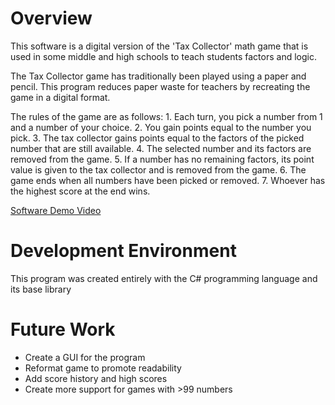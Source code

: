 # Overview

This software is a digital version of the 'Tax Collector' math game that is used in some middle and high schools to teach students factors and logic. 

The Tax Collector game has traditionally been played using a paper and pencil. This program reduces paper waste for teachers by recreating the game in a digital format. 

The rules of the game are as follows:
    1. Each turn, you pick a number from 1 and a number of your choice.
    2. You gain points equal to the number you pick.
    3. The tax collector gains points equal to the factors of the picked number that are still available.
    4. The selected number and its factors are removed from the game.
    5. If a number has no remaining factors, its point value is given to the tax collector and is removed from the game.
    6. The game ends when all numbers have been picked or removed.
    7. Whoever has the highest score at the end wins.

[Software Demo Video](https://youtu.be/RYlZWCRt7p4)

# Development Environment

This program was created entirely with the C# programming language and its base library

# Future Work

- Create a GUI for the program
- Reformat game to promote readability
- Add score history and high scores
- Create more support for games with >99 numbers
